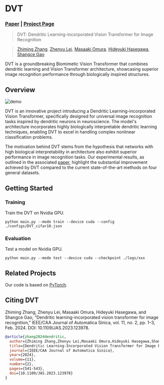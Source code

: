 # DVT 
### [Paper](https://www.ieee-jas.net/en/article/id/ec6a16fa-d348-417a-af0f-dd734c60439c) | [Project Page](https://github.com/zhangzm0128/DVT) 

> DVT: Dendritic Learning-incorporated Vision Transformer for Image Recognition

> [Zhiming Zhang](https://scholar.google.com/citations?user=j5YBr3IAAAAJ&hl=zh-CN&oi=sra), [Zhenyu Lei](https://scholar.google.com/citations?user=7Ss6peAAAAAJ&hl=zh-CN&oi=sra), [Masaaki Omura](), [Hideyuki Hasegawa](https://scholar.google.com/citations?hl=zh-CN&user=Qb2bhzcAAAAJ&view_op=list_works&sortby=pubdate), [Shangce Gao](https://toyamaailab.github.io/)


DVT is a groundbreaking Biomimetic Vision Transformer that combines dendritic learning and Vision Transformer architecture, showcasing superior image recognition performance through biologically inspired structures.

## Overview
![demo](./framework.gif)

DVT is an innovative project introducing a Dendritic Learning-incorporated Vision Transformer, specifically designed for universal image recognition tasks inspired by dendritic neurons in neuroscience. The model's architecture incorporates highly biologically interpretable dendritic learning techniques, enabling DVT to excel in handling complex nonlinear classification problems.

The motivation behind DVT stems from the hypothesis that networks with high biological interpretability in architecture also exhibit superior performance in image recognition tasks. Our experimental results, as outlined in the associated [paper](https://www.ieee-jas.net/en/article/id/ec6a16fa-d348-417a-af0f-dd734c60439c), highlight the substantial improvement achieved by DVT compared to the current state-of-the-art methods on four general datasets.

## Getting Started

### Training
Train the DVT on Nvidia GPU.
```
python main.py --mode train --device cuda --config ./configs/DVT_cifar10.json
```
### Evaluation
Test a model on Nvidia GPU.
```
python main.py --mode test --device cuda --checkpoint ./logs/xxx
```

## Related Projects

Our code is based on [PyTorch](https://github.com/pytorch/pytorch).

## Citing DVT

Zhiming Zhang, Zhenyu Lei, Masaaki Omura, Hideyuki Hasegawa, and Shangce Gao,  “Dendritic learning-incorporated vision transformer for image recognition,” IEEE/CAA Journal of Automatica Sinica, vol. 11, no. 2, pp. 1–3, Feb. 2024. DOI: 10.1109/JAS.2023.123978. 


```bib
@article{zhang2024dendritic,
  author={Zhiming Zhang,Zhenyu Lei,Masaaki Omura,Hideyuki Hasegawa,Shangce Gao},
  title={Dendritic Learning-Incorporated Vision Transformer for Image Recognition},
  journal={IEEE/CAA Journal of Automatica Sinica},  
  year={2024},
  volume={11},
  number={2},
  pages={541-543},
  doi={10.1109/JAS.2023.123978}
}
